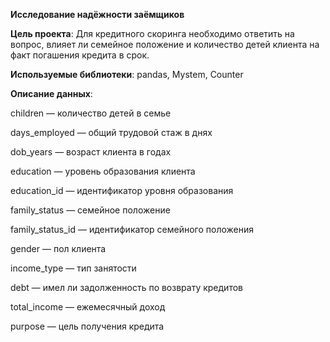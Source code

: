 **Исследование надёжности заёмщиков**

**Цель проекта**: 
Для кредитного скоринга необходимо ответить на вопрос, влияет ли семейное положение и количество детей клиента на факт погашения кредита в срок.

**Используемые библиотеки**:
pandas, Mystem, Counter 

**Описание данных**:

children — количество детей в семье

days_employed — общий трудовой стаж в днях

dob_years — возраст клиента в годах

education — уровень образования клиента

education_id — идентификатор уровня образования

family_status — семейное положение

family_status_id — идентификатор семейного положения

gender — пол клиента

income_type — тип занятости

debt — имел ли задолженность по возврату кредитов

total_income — ежемесячный доход

purpose — цель получения кредита


